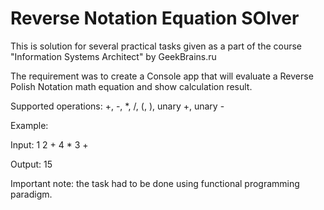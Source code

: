 # Reverse Notation Equation SOlver
This is solution for several practical tasks given as a part of the course "Information Systems Architect" by GeekBrains.ru 
  
The requirement was to create a Console app that will evaluate a Reverse Polish Notation math equation and show calculation result.

Supported operations: +, -, *, /, (, ), unary +, unary - 

Example:

Input: 1 2 + 4 * 3 +

Output: 15


Important note: the task had to be done using functional programming paradigm.
